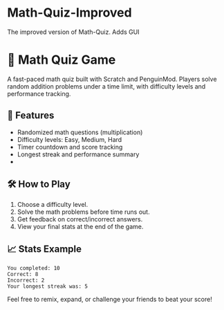 # Math-Quiz-Improved
The improved version of Math-Quiz. Adds GUI

# 🧠 Math Quiz Game

A fast-paced math quiz built with Scratch and PenguinMod. Players solve random addition problems under a time limit, with difficulty levels and performance tracking.

## 🚀 Features

- Randomized math questions (multiplication)
- Difficulty levels: Easy, Medium, Hard
- Timer countdown and score tracking
- Longest streak and performance summary
- 
## 🛠️ How to Play

1. Choose a difficulty level.
2. Solve the math problems before time runs out.
3. Get feedback on correct/incorrect answers.
4. View your final stats at the end of the game.

## 📈 Stats Example

```
You completed: 10
Correct: 8
Incorrect: 2
Your longest streak was: 5
```

Feel free to remix, expand, or challenge your friends to beat your score!

